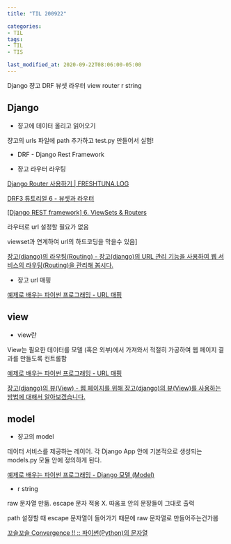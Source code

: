 ```yaml
---
title: "TIL 200922"

categories:
- TIL
tags:
- TIL
- TIS

last_modified_at: 2020-09-22T08:06:00-05:00
---
```

Django 쟝고 DRF 뷰셋 라우터 view router r string

## Django

* 쟝고에 데이터 올리고 읽어오기

쟝고의 urls 파일에 path 추가하고 test.py 만들어서 실험!

* DRF - Django Rest Framework

* 쟝고 라우터 라우팅

[Django Router 사용하기 \| FRESHTUNA.LOG](https://lunacircle4.github.io/django/2019/09/05/Django-router/#1-django-router-%EB%9E%80)

[DRF3 튜토리얼 6 - 뷰셋과 라우터](http://raccoonyy.github.io/drf3-tutorial-6/)

[\[Django REST framework\] 6. ViewSets & Routers](https://jisun-rea.tistory.com/entry/Django-REST-framework-6-ViewSets-Routers)

라우터로 url 설정할 필요가 없음

viewset과 연계하여 url의 하드코딩을 막을수 있음]

[장고(django)의 라우팅(Routing) - 장고(django)의 URL 관리 기능을 사용하여 웹 서비스의 라우팅(Routing)을 관리해 봅시다.](https://dev-yakuza.github.io/ko/django/routing/)

* 쟝고 url 매핑

[예제로 배우는 파이썬 프로그래밍 - URL 매핑](http://pythonstudy.xyz/python/article/311-URL-%EB%A7%A4%ED%95%91)
  
## view

* view란

View는 필요한 데이터를 모델 (혹은 외부)에서 가져와서 적절히 가공하여 웹 페이지 결과를 만들도록 컨트롤함

[예제로 배우는 파이썬 프로그래밍 - URL 매핑](http://pythonstudy.xyz/python/article/311-URL-%EB%A7%A4%ED%95%91)

[장고(django)의 뷰(View) - 웹 페이지를 위해 장고(django)의 뷰(View)를 사용하는 방법에 대해서 알아보겠습니다.](https://dev-yakuza.github.io/ko/django/view/)

## model

* 쟝고의 model

데이터 서비스를 제공하는 레이어. 각 Django App 안에 기본적으로 생성되는 models.py 모듈 안에 정의하게 된다.

[예제로 배우는 파이썬 프로그래밍 - Django 모델 (Model)](http://pythonstudy.xyz/python/article/308-Django-%EB%AA%A8%EB%8D%B8-Model)

* r string

raw 문자열 만듦. escape 문자 적용 X. 따옴표 안의 문장들이 그대로 출력

path 설정할 때 escape 문자열이 들어가기 때문에 raw 문자열로 만들어주는건가봄

[꼬슬꼬슬 Convergence !! :: 파이썬(Python)의 문자열](https://kkoseul.tistory.com/50)
